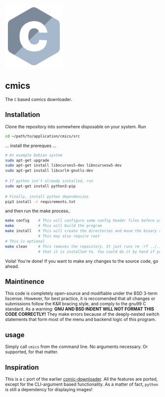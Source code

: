 ![C](res/c.png)
# cmics
The `C` based comics downloader.
## Installation
Clone the repository into somewhere disposable on your system. Run
```sh
cd ~/path/to/application/cmics/src
```
... install the prereques ...
```sh
# An example Debian system
sudo apt-get upgrade
sudo apt-get install libncurses5-dev libncursesw5-dev
sudo apt-get install libcurl4-gnutls-dev

# If python isn't already isntalled, run
sudo apt-get install python3-pip

# Finally, install python dependancies
pip3 install -r requirements.txt
```
and then run the make process..
```sh
make config    # This will configure some config header files before usage
make           # This will build the program
make install   # This will create the directories and move the binary to /usr/local/bin or equivalent
               # This may also require root
# This is optional
make clean     # This removes the repository. It just runs rm -rf ../../cmics (the default directory
               # that it is installed to. You could do it by hand if you prefer.
```

Voila! You're done!
If you want to make any changes to the source code, go ahead. 
## Maintinence
This code is completely open-source and modifiable under the BSD 3-term liscense. However, for best practice, it is reccomended that all changes or submissions follow the K&R bracing style, and comply to the gnu99 C standard. As a warning: **GNU AND BSD INDENT WILL NOT FORMAT THIS CODE CORRECTLY!** They make errors because of the deeply-nested switch statements that form most of the menu and backend logic of this program.
## usage
Simply call `cmics` from the command line. No arguments necessary. Or supported, for that matter.
## Inspiration
This is a `C` port of the earlier [comic-downloader](https://github.com/Barthandelous01/Comic-Downloader). All the features are ported, except for the CLI-argument based functionality. As a matter of fact, `python` is still a dependency for displaying images!

